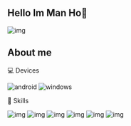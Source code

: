 ## Hello Im Man Ho🐸


![img](https://github-readme-streak-stats.herokuapp.com/?user=manho30&theme=tokyonight)
## About me

💻 Devices

 ![android](https://img.shields.io/badge/Android-3DDC84?style=for-the-badge&logo=android&logoColor=white)
 ![windows](https://img.shields.io/badge/Windows-0078D6?style=for-the-badge&logo=windows&logoColor=white)

🐢 Skills

 ![img](https://img.shields.io/badge/Python-3776AB?style=for-the-badge&logo=python&logoColor=white)
 ![img](https://img.shields.io/badge/HTML5-E34F26?style=for-the-badge&logo=html5&logoColor=white)
 ![img](https://img.shields.io/badge/CSS3-1572B6?style=for-the-badge&logo=css3&logoColor=white)
 ![img](https://img.shields.io/badge/JavaScript-F7DF1E?style=for-the-badge&logo=javascript&logoColor=black)
 ![img](https://img.shields.io/badge/PHP-777BB4?style=for-the-badge&logo=php&logoColor=white)
 ![img](https://img.shields.io/badge/Markdown-000000?style=for-the-badge&logo=markdown&logoColor=white)
